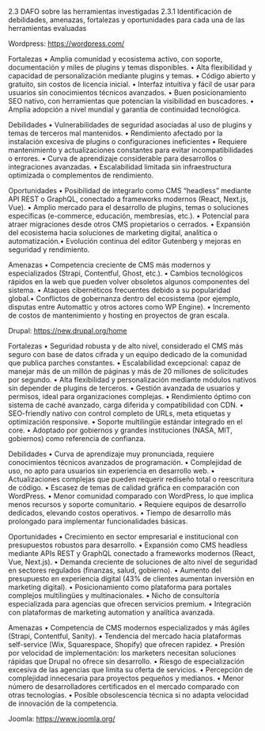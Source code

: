 2.3 DAFO sobre las herramientas investigadas
2.3.1 Identificación de debilidades, amenazas, fortalezas y oportunidades para cada una de las herramientas evaluadas


Wordpress: https://wordpress.com/

	
Fortalezas
• Amplia comunidad y ecosistema activo, con soporte, documentación y miles de plugins y temas disponibles.
• Alta flexibilidad y capacidad de personalización mediante plugins y temas.
• Código abierto y gratuito, sin costos de licencia inicial.
• Interfaz intuitiva y fácil de usar para usuarios sin conocimientos técnicos avanzados.
• Buen posicionamiento SEO nativo, con herramientas que potencian la visibilidad en buscadores.
• Amplia adopción a nivel mundial y garantía de continuidad tecnológica.

Debilidades
• Vulnerabilidades de seguridad asociadas al uso de plugins y temas de terceros mal mantenidos.
• Rendimiento afectado por la instalación excesiva de plugins o configuraciones ineficientes
• Requiere mantenimiento y actualizaciones constantes para evitar incompatibilidades o errores.
• Curva de aprendizaje considerable para desarrollos o integraciones avanzadas.
• Escalabilidad limitada sin infraestructura optimizada o complementos de rendimiento.

Oportunidades
• Posibilidad de integrarlo como CMS “headless” mediante API REST o GraphQL, conectado a frameworks modernos (React, Next.js, Vue).
• Amplio mercado para el desarrollo de plugins, temas o soluciones específicas (e-commerce, educación, membresías, etc.).
• Potencial para atraer migraciones desde otros CMS propietarios o cerrados.
• Expansión del ecosistema hacia soluciones de marketing digital, analítica o automatización.• Evolución continua del editor Gutenberg y mejoras en seguridad y rendimiento.

Amenazas
• Competencia creciente de CMS más modernos y especializados (Strapi, Contentful, Ghost, etc.).
• Cambios tecnológicos rápidos en la web que pueden volver obsoletos algunos componentes del sistema.
• Ataques cibernéticos frecuentes debido a su popularidad global.• Conflictos de gobernanza dentro del ecosistema (por ejemplo, disputas entre Automattic y otros actores como WP Engine).
• Incremento de costos de mantenimiento y hosting en proyectos de gran escala.



Drupal: https://new.drupal.org/home


Fortalezas
• Seguridad robusta y de alto nivel, considerado el CMS más seguro con base de datos cifrada y un equipo dedicado de la comunidad que publica parches constantes.
• Escalabilidad excepcional: capaz de manejar más de un millón de páginas y más de 20 millones de solicitudes por segundo.
• Alta flexibilidad y personalización mediante módulos nativos sin depender de plugins de terceros.
• Gestión avanzada de usuarios y permisos, ideal para organizaciones complejas.
• Rendimiento óptimo con sistema de caché avanzado, carga diferida y compatibilidad con CDN.
• SEO-friendly nativo con control completo de URLs, meta etiquetas y optimización responsive.
• Soporte multilingüe estándar integrado en el core.
• Adoptado por gobiernos y grandes instituciones (NASA, MIT, gobiernos) como referencia de confianza.

Debilidades
• Curva de aprendizaje muy pronunciada, requiere conocimientos técnicos avanzados de programación.
• Complejidad de uso, no apto para usuarios sin experiencia en desarrollo web.
• Actualizaciones complejas que pueden requerir rediseño total o reescritura de código.
• Escasez de temas de calidad gráfica en comparación con WordPress.
• Menor comunidad comparado con WordPress, lo que implica menos recursos y soporte comunitario.
• Requiere equipos de desarrollo dedicados, elevando costos operativos.
• Tiempo de desarrollo más prolongado para implementar funcionalidades básicas.

Oportunidades
• Crecimiento en sector empresarial e institucional con presupuestos robustos para desarrollo.
• Expansión como CMS headless mediante APIs REST y GraphQL conectado a frameworks modernos (React, Vue, Next.js).
• Demanda creciente de soluciones de alto nivel de seguridad en sectores regulados (finanzas, salud, gobierno).
• Aumento del presupuesto en experiencia digital (43% de clientes aumentan inversión en marketing digital).
• Posicionamiento como plataforma para portales complejos multilingües y multinacionales.
• Nicho de consultoría especializada para agencias que ofrecen servicios premium.
• Integración con plataformas de marketing automation y analítica avanzada.

Amenazas
• Competencia de CMS modernos especializados y más ágiles (Strapi, Contentful, Sanity).
• Tendencia del mercado hacia plataformas self-service (Wix, Squarespace, Shopify) que ofrecen rapidez.
• Presión por velocidad de implementación: los marketers necesitan soluciones rápidas que Drupal no ofrece sin desarrollo.
• Riesgo de especialización excesiva de las agencias que limita su oferta de servicios.
• Percepción de complejidad innecesaria para proyectos pequeños y medianos.
• Menor número de desarrolladores certificados en el mercado comparado con otras tecnologías.
• Posible obsolescencia técnica si no adapta velocidad de innovación de la competencia.



Joomla: https://www.joomla.org/ 


